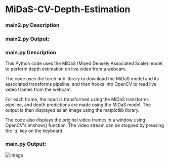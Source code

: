 # MiDaS-CV-Depth-Estimation

### main2.py Description

### main2.py Output:


### main.py Description
This Python code uses the MiDaS (Mixed Densely Associated Scale) model to perform depth estimation on live video from a webcam.

The code uses the torch.hub library to download the MiDaS model and its associated transforms pipeline, and then hooks into OpenCV to read live video frames from the webcam.

For each frame, the input is transformed using the MiDaS transforms pipeline, and depth predictions are made using the MiDaS model. The output is then displayed as an image using the matplotlib library.

The code also displays the original video frames in a window using OpenCV's imshow() function. The video stream can be stopped by pressing the 'q' key on the keyboard.

### main.py Output:

![image](https://user-images.githubusercontent.com/87671757/217102950-e287fc77-59b9-40ef-8416-6177a051ca5d.png)
